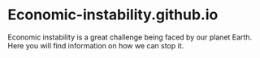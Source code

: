 # Economic-instability.github.io
Economic instability is a great challenge being faced by our planet Earth. Here you will find information on how we can stop it.
<!DOCTYPE html>
<html>
<link rel="stylesheet" type="text/css" href="ab.css">
<head>
	  <link href="https://fonts.googleapis.com/icon?family=Material+Icons" rel="stylesheet"><style>
	

<body>

<div class="content">
  <!-- Page content -->
</div>

</body>

	</style>

	<title>Sustainable solutions for economic stablility through technology.</title>
</head>
<body>
	<div class="economy">


<h1><b><i><marquee>SUSTAINABLE SOLUTION FOR ECONOMIC INSTABILITY THROUGH TECHNOLOGY.</i></b></h1></marquee>


<p style="color: ivory">Economic stability means that people have the resources essential to a healthy life. Factors affecting economic stability include affordable housing; employment that provides a living wage; things that support employment, like worker protections, paid sick leave, and child care; and access to reliable transportation.

</p>
<p style="color: ivory">It occurs when inflation and unemployment rates are low, consumer spending is high, average incomes increase, and businesses are thriving.</p>
<table style="color: ivory">
  <tr>
    <th>Positive effects of economic stability</th>
    <th>Negative effects of economic stability</th>
    
  </tr>
  <tr>
    <td>Improves job opportunities.</td>
    <td>Effects the business cycle.</td>
  
  </tr>
  <tr>
<td>Enhances people's living standards.</td>
    <td>Societal collapse.</td></tr>
    <tr>
  
<td>Contributes to economic growth and development
 and makes the economy healthy.</td> </td>
<td>Economic recession</td></tr>
    
</table>


<h2 style="color: rgb(208, 255, 0)"><u><b>Cloud seeding.</h2></u></b>
<img src="file:///C:/Users/ADMIN/Desktop/New%20folder/webs/m.png"width="50%">

<p style="color: ivory"><b>Here in Kenya we have had many cases of power outages because the hot weather is affecting hydropower plants in the country.Severe conditions like drought are really affecting our economy so we need to find an excellent solution.That solution is cloud seeding.</p></b>
<p style="color: ivory"><b>Cloud seeding</b> is a weather modification technique that improves a cloud's ability to produce rain or snow by introducing tiny ice nuclei into certain types of subfreezing clouds. These nuclei provide a base for snowflakes to form.</p>
<iframe width="1500" height="500" src="https://www.youtube.com/embed/jzQ_jWvCwxE" title="How This Country Creates Rain #401" frameborder="0" allow="accelerometer; autoplay; clipboard-write; encrypted-media; gyroscope; picture-in-picture; web-share" allowfullscreen></iframe>
<p style="color: ivory">Check out the link below for more information on cloud seeding.</p>
<nav style="color: ivory">
	<a href="https://www.dri.edu/cloud-seeding-program/what-is-cloud-seeding/#:~:text=Cloud%20seeding%20is%20a%20weather,base%20for%20snowflakes%20to%20form.">Desert research institute</a>
</nav>
<h2 style="color: rgb(208, 255, 0)"><u>Negative effects of cloud seeding</u></h2>
<p style="color: ivory"> The environment becomes tainted, and we are abruptly confronted with the threat of iodism – a rather unpleasant combination of<b> skin rashes and digestive issues.</b></p>
<h2 style="color: rgb(208, 255, 0)"><u>How to avoid the negative effects of artificial rain.</h2>
</u>
<ol>
	<li style="color: ivory">We can spread awareness on the negative effects on social media.</li>
	<li style="color: ivory">For the beautiful wildlife of the country we can make AI powered envlosures which are programmed to close the roof when given the command.This command will be given when the process of cloud seeding begins. </li>
</ol>
<h2 style="color: rgb(208, 255, 0)"><u>The benefits of cloud seeding are:</h2></u>
<ul>
	<li style="color: ivory">Enhancing winter snowfall and increasing mountain snowpack</li>
	<li style="color: ivory">Artificial rain is used to enhance water resources, benefit agriculture, prevent wildfires, and address water scarcity and drought conditions.</li>
</ul>


<div>
<footer><mark><p style="color: ivory">&copy Cloud seeding.Powered by Acacia Crest Academy.</p></footer></mark>
</div>

</div>
</body>
</html>

